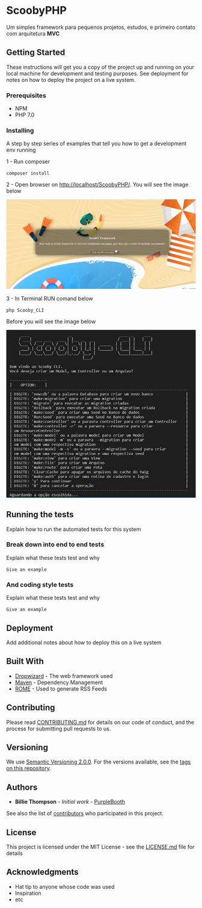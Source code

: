 # ScoobyPHP

Um simples framework para pequenos projetos, estudos, e primeiro contato com arquitetura **MVC**

## Getting Started

These instructions will get you a copy of the project up and running on your local machine for development and testing purposes. See deployment for notes on how to deploy the project on a live system.

### Prerequisites

* NPM
* PHP 7.0

### Installing

A step by step series of examples that tell you how to get a development env running

1 - Run composer
```
composer install
```

2 - Open browser on [http://localhost/ScoobyPHP/](http://localhost/ScoobyPHP/). You will see the image below

![strat00](docs/images/screen00.png)

3 - In Terminal RUN comand below

```
php Scooby_CLI
```
Before you will see the image below

![strat00](docs/images/screen_cli00.png)

## Running the tests

Explain how to run the automated tests for this system

### Break down into end to end tests

Explain what these tests test and why

```
Give an example
```

### And coding style tests

Explain what these tests test and why

```
Give an example
```

## Deployment

Add additional notes about how to deploy this on a live system

## Built With

* [Dropwizard](http://www.dropwizard.io/1.0.2/docs/) - The web framework used
* [Maven](https://maven.apache.org/) - Dependency Management
* [ROME](https://rometools.github.io/rome/) - Used to generate RSS Feeds

## Contributing

Please read [CONTRIBUTING.md](https://gist.github.com/PurpleBooth/b24679402957c63ec426) for details on our code of conduct, and the process for submitting pull requests to us.

## Versioning

We use [Semantic Versioning 2.0.0](http://semver.org/). For the versions available, see the [tags on this repository](https://github.com/your/project/tags). 

## Authors

* **Billie Thompson** - *Initial work* - [PurpleBooth](https://github.com/PurpleBooth)

See also the list of [contributors](https://github.com/your/project/contributors) who participated in this project.

## License

This project is licensed under the MIT License - see the [LICENSE.md](LICENSE.md) file for details

## Acknowledgments

* Hat tip to anyone whose code was used
* Inspiration
* etc

